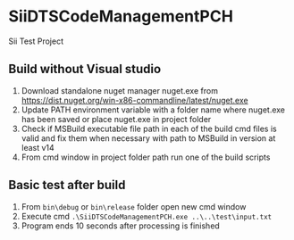 # SiiDTSCodeManagementPCH
Sii Test Project

## Build without Visual studio

1. Download standalone nuget manager nuget.exe from https://dist.nuget.org/win-x86-commandline/latest/nuget.exe
2. Update PATH environment variable with a folder name where nuget.exe has been saved or place nuget.exe in project folder
3. Check if MSBuild executable file path in each of the build cmd files is valid and fix them when necessary with path to MSBuild in version at least v14
4. From cmd window in project folder path run one of the build scripts

## Basic test after build

1. From `bin\debug` or `bin\release` folder open new cmd window
2. Execute cmd `.\SiiDTSCodeManagementPCH.exe ..\..\test\input.txt`
3. Program ends 10 seconds after processing is finished

